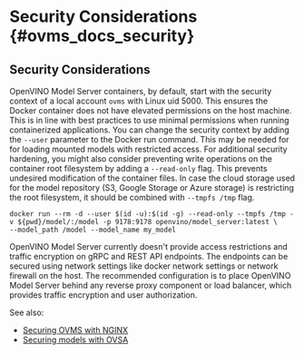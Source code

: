 # Security Considerations {#ovms_docs_security}

## Security Considerations <a name="sec"></a>

OpenVINO Model Server containers, by default, start with the security context of a local account `ovms` with Linux uid 5000. This ensures the Docker container does not have elevated permissions on the host machine. This is in line with best practices to use minimal permissions when running containerized applications. You can change the security context by adding the `--user` parameter to the Docker run command. This may be needed for for loading mounted models with restricted access. 
For additional security hardening, you might also consider preventing write operations on the container root filesystem by adding a `--read-only` flag. This prevents undesired modification of the container files. In case the cloud storage used for the model repository (S3, Google Storage or Azure storage) is restricting the root filesystem, it should be combined with `--tmpfs /tmp` flag.

```
docker run --rm -d --user $(id -u):$(id -g) --read-only --tmpfs /tmp -v ${pwd}/model/:/model -p 9178:9178 openvino/model_server:latest \
--model_path /model --model_name my_model

``` 
OpenVINO Model Server currently doesn't provide access restrictions and traffic encryption on gRPC and REST API endpoints. The endpoints can be secured using network settings like docker network settings or network firewall on the host. The recommended configuration is to place OpenVINO Model Server behind any reverse proxy component or load balancer, which provides traffic encryption and user authorization.

See also:
- [Securing OVMS with NGINX](../extras/nginx-mtls-auth/README.md)
- [Securing models with OVSA](https://docs.openvino.ai/latest/ovsa_get_started.html)